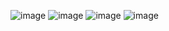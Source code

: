 ![image](https://user-images.githubusercontent.com/43321337/226314272-e629701b-358a-4b9a-b803-8a5c6718b499.png)
![image](https://user-images.githubusercontent.com/43321337/226314407-575d1a8d-5b0d-4a42-a127-690a2dc6314e.png)
![image](https://user-images.githubusercontent.com/43321337/226314544-9fd6ce7c-7093-4a9f-9fdd-4542806e39b9.png)
![image](https://user-images.githubusercontent.com/43321337/226314602-99837af1-5b3e-455c-b304-ed142f7a3eb8.png)
